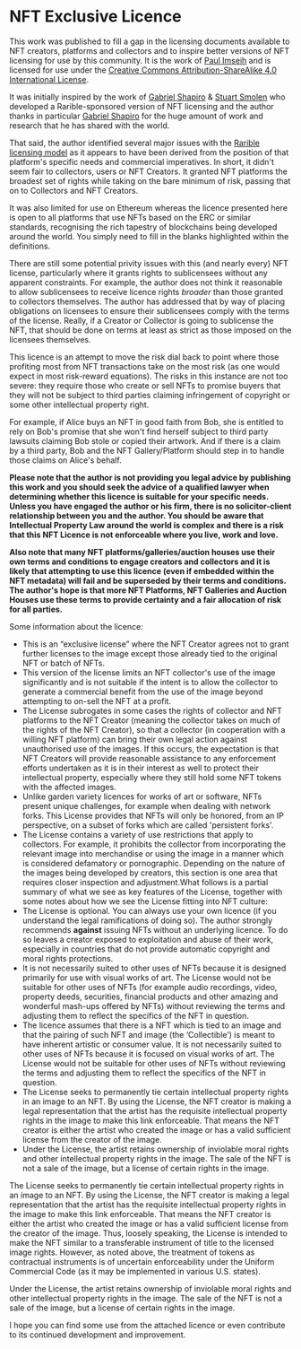 # NFT Exclusive Licence

This work was published to fill a gap in the licensing documents available to NFT creators, platforms and collectors and to inspire better versions of NFT licensing for use by this community. It is the work of [Paul Imseih](https://www.linkedin.com/in/pimseih/) and is licensed for use under the [Creative Commons Attribution-ShareAlike 4.0 International License](https://creativecommons.org/licenses/by-sa/4.0/).

It was initially inspired by the work of  [Gabriel Shapiro](https://twitter.com/lex_node) & [Stuart Smolen](https://bsvlaw.com/team/stuart-smolen-partner/) who developed a Rarible-sponsored version of NFT licensing and the author thanks in particular [Gabriel Shapiro](https://twitter.com/lex_node) for the huge amount of work and research that he has shared with the world.

That said, the author identified several major issues with the [Rarible licensing model](https://github.com/rariblecom/nft-license) as it appears to have been derived from the position of that platform's specific needs and commercial imperatives. In short, it didn't seem fair to collectors, users or NFT Creators. It granted NFT platforms the broadest set of rights while taking on the bare minimum of risk, passing that on to Collectors and NFT Creators.

It was also limited for use on Ethereum whereas the licence presented here is open to all platforms that use NFTs based on the ERC or similar standards, recognising the rich tapestry of blockchains being developed around the world. You simply need to fill in the blanks highlighted within the definitions.

There are still some potential privity issues with this (and nearly every) NFT license, particularly where it grants rights to sublicensees without any apparent constraints. For example, the author does not think it reasonable to allow sublicensees to receive licence rights *broader* than those granted to collectors themselves. The author has addressed that by way of placing obligations on licensees to ensure their sublicensees comply with the terms of the license. Really, if a Creator or Collector is going to sublicense the NFT, that should be done on terms at least as strict as those imposed on the licensees themselves.

This licence is an attempt to move the risk dial back to point where those profiting most from NFT transactions take on the most risk (as one would expect in most risk-reward equations). The risks in this instance are not too severe: they require those who create or sell NFTs to promise buyers that they will not be subject to third parties claiming infringement of copyright or some other intellectual property right.

For example, if Alice buys an NFT in good faith from Bob, she is entitled to rely on Bob's promise that she won't find herself subject to third party lawsuits claiming Bob stole or copied their artwork. And if there is a claim by a third party, Bob and the NFT Gallery/Platform should step in to handle those claims on Alice's behalf.

**Please note that the author is not providing you legal advice by publishing this work and you should seek the advice of a qualified lawyer when determining whether this licence is suitable for your specific needs. Unless you have engaged the author or his firm, there is no solicitor-client relationship between you and the author. You should be aware that Intellectual Property Law around the world is complex and there is a risk that this NFT Licence is not enforceable where you live, work and love.**

**Also note that many NFT platforms/galleries/auction houses use their own terms and conditions to engage creators and collectors and it is likely that attempting to use this licence (even if embedded within the NFT metadata) will fail and be superseded by their terms and conditions. The author's hope is that more NFT Platforms, NFT Galleries and Auction Houses use these terms to provide certainty and a fair allocation of risk for all parties.**

Some information about the licence:

* This is an “exclusive license” where the NFT Creator agrees not to grant further licenses to the image except those already tied to the original NFT or batch of NFTs.
* This version of the license limits an NFT collector's use of the image significantly and is not suitable if the intent is to allow the collector to generate a commercial benefit from the use of the image beyond attempting to on-sell the NFT at a profit.
* The License subrogates in some cases the rights of collector and NFT platforms to the NFT Creator (meaning the collector takes on much of the rights of the NFT Creator), so that a collector (in cooperation with a willing NFT platform) can bring their own legal action against unauthorised use of the images. If this occurs, the expectation is that NFT Creators will provide reasonable assistance to any enforcement efforts undertaken as it is in their interest as well to protect their intellectual property, especially where they still hold some NFT tokens with the affected images.
* Unlike garden variety licences for works of art or software,  NFTs present unique challenges, for example when dealing with network forks. This License provides that NFTs will only be honored, from an IP perspective, on a subset of forks which are called 'persistent forks'.
* The License contains a variety of use restrictions that apply to collectors. For example, it prohibits the collector from incorporating the relevant image into merchandise or using the image in a manner which is considered defamatory or pornographic. Depending on the nature of the images being developed by creators, this section is one area that requires closer inspection and adjustment.What follows is a partial summary of what we see as key features of the License, together with some notes about how we see the License fitting into NFT culture:
* The License is optional. You can always use your own licence (if you understand the legal ramifications of doing so). The author strongly recommends **against** issuing NFTs without an underlying licence. To do so leaves a creator exposed to exploitation and abuse of their work, especially in countries that do not provide automatic copyright and moral rights protections.
* It is not necessarily suited to other uses of NFTs because it is designed primarily for use with visual works of art. The License would not be suitable for other uses of NFTs (for example audio recordings, video, property deeds, securities, financial products and other amazing and wonderful mash-ups offered by NFTs) without reviewing the terms and adjusting them to reflect the specifics of the NFT in question.
* The licence assumes that there is a NFT which is tied to an image and that the pairing of such NFT and image (the ‘Collectible’) is meant to have inherent artistic or consumer value. It is not necessarily suited to other uses of NFTs because it is focused on visual works of art. The License would not be suitable for other uses of NFTs without reviewing the terms and adjusting them to reflect the specifics of the NFT in question.
* The License seeks to permanently tie certain intellectual property rights in an image to an NFT. By using the License, the NFT creator is making a legal representation that the artist has the requisite intellectual property rights in the image to make this link enforceable. That means the NFT creator is either the artist who created the image or has a valid sufficient license from the creator of the image.
* Under the License, the artist retains ownership of inviolable moral rights and other intellectual property rights in the image. The sale of the NFT is not a sale of the image, but a license of certain rights in the image.

The License seeks to permanently tie certain intellectual property rights in an image to an NFT. By using the License, the NFT creator is making a legal representation that the artist has the requisite intellectual property rights in the image to make this link enforceable. That means the NFT creator is either the artist who created the image or has a valid sufficient license from the creator of the image. Thus, loosely speaking, the License is intended to make the NFT similar to a transferable instrument of title to the licensed image rights. However, as noted above, the treatment of tokens as contractual instruments is of uncertain enforceability under the Uniform Commercial Code (as it may be implemented in various U.S. states).

Under the License, the artist retains ownership of inviolable moral rights and other intellectual property rights in the image. The sale of the NFT is not a sale of the image, but a license of certain rights in the image.

I hope you can find some use from the attached licence or even contribute to its continued development and improvement.